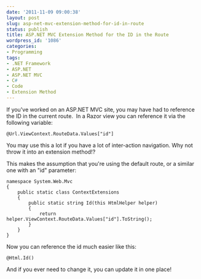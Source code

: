 ```yaml
---
date: '2011-11-09 09:00:38'
layout: post
slug: asp-net-mvc-extension-method-for-id-in-route
status: publish
title: ASP.NET MVC Extension Method for the ID in the Route
wordpress_id: '1086'
categories:
- Programming
tags:
- .NET Framework
- ASP.NET
- ASP.NET MVC
- C#
- Code
- Extension Method
---
```


If you've worked on an ASP.NET MVC site, you may have had to reference the ID in the current route.  In a Razor view you can reference it via the following variable:

    
    @Url.ViewContext.RouteData.Values["id"]


You may use this a lot if you have a lot of inter-action navigation. Why not throw it into an extension method!?

This makes the assumption that you're using the default route, or a similar one with an "id" parameter:

    
    namespace System.Web.Mvc
    {
        public static class ContextExtensions
        {
            public static string Id(this HtmlHelper helper)
            {
                return helper.ViewContext.RouteData.Values["id"].ToString();
            }
        }
    }


Now you can reference the id much easier like this:

    
    @Html.Id()


And if you ever need to change it, you can update it in one place!
